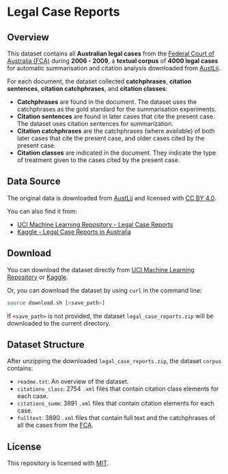 # Legal Case Reports

## Overview
This dataset contains all **Australian legal cases** from the [Federal Court of Australia (FCA)](https://www.fedcourt.gov.au) during **2006 - 2009**, a **textual corpus** of **4000 legal cases** for automatic summarisation and citation analysis downloaded from [AustLii](https://www.austlii.edu.au/).

For each document, the dataset collected **catchphrases**, **citation sentences**, **citation catchphrases**, and **citation classes**:

- **Catchphrases** are found in the document. The dataset uses the catchphrases as the gold standard for the summarisation experiments.
- **Citation sentences** are found in later cases that cite the present case. The dataset uses citation sentences for summarization. 
- **Citation catchphrases** are the catchphrases (where available) of both later cases that cite the present case, and older cases cited by the present case.
- **Citation classes** are indicated in the document. They indicate the type of treatment given to the cases cited by the present case.

## Data Source
The original data is downloaded from [AustLii](https://www.austlii.edu.au/) and licensed with [CC BY 4.0](https://creativecommons.org/licenses/by/4.0/deed.en).

You can also find it from:

- [UCI Machine Learning Repository - Legal Case Reports](https://archive.ics.uci.edu/dataset/239/legal+case+reports)
- [Kaggle - Legal Case Reports in Australia](https://www.kaggle.com/datasets/thedevastator/legal-case-reports-in-australia-2006-2009?select=06_1041.xml)

## Download
You can download the dataset directly from [UCI Machine Learning Repository](https://archive.ics.uci.edu/ml/datasets/Legal+Case+Reports) or [Kaggle](https://www.kaggle.com/datasets/thedevastator/legal-case-reports-in-australia-2006-2009?select=06_1041.xml).

Or, you can download the dataset by using `curl` in the command line:
```sh
source download.sh [<save_path>]
```
If `<save_path>` is not provided, the dataset `legal_case_reports.zip` will be downloaded to the current directory.

## Dataset Structure
After unzipping the downloaded ``legal_case_reports.zip``, the dataset  `corpus` contains:
- `readme.txt`: An overview of the dataset.
- `citations_class`: 2754 `.xml` files that contain citation class elements for each case.
- `citations_summ`: 3891 `.xml` files that contain citation elements for each case.
- `fulltext`: 3890 `.xml` files that contain full text and the catchphrases of all the cases from the [FCA](https://www.fedcourt.gov.au).

## License

This repository is licensed with [MIT](https://opensource.org/license/mit).

